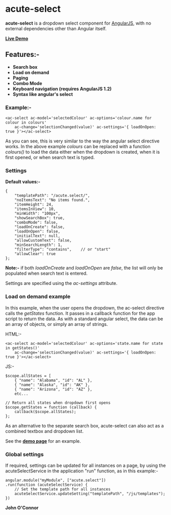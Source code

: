 # acute-select #

**acute-select** is a dropdown select component for [AngularJS](http://angularjs.org/), with no external dependencies other than Angular itself.

**[Live Demo](http://john-oc.github.io/)** 

## Features:- ##

- **Search box**
- **Load on demand**
- **Paging**
- **Combo Mode**
- **Keyboard navigation (requires AngularJS 1.2)**
- **Syntax like angular's select**
 
### Example:- ###

	<ac-select ac-model='selectedColour' ac-options='colour.name for colour in colours'
		ac-change='selectionChanged(value)' ac-settings='{ loadOnOpen: true }'></ac-select>

As you can see, this is very similar to the way the angular select directive works.
In the above example *colours* can be replaced with a function *colours()* to load the data either when the dropdown is created, when it is first opened, or when search text is typed.



### Settings ###

**Default values:-**

    {
        "templatePath": "/acute.select/",
        "noItemsText": "No items found.",
        "itemHeight": 24,
        "itemsInView": 10,
        "minWidth": "100px",
        "showSearchBox": true,
        "comboMode": false,
        "loadOnCreate": false,
        "loadOnOpen": false,      
        "initialText": null,
        "allowCustomText": false,
        "minSearchLength": 1,
        "filterType": "contains",    // or "start"
        "allowClear": true
    };

**Note:-** if both *loadOnCreate* and *loadOnOpen* are *false*, the list will only be populated when search text is entered.

Settings are specified using the *ac-settings* attribute.

### Load on demand example ###

In this example, when the user opens the dropdown, the ac-select directive calls the *getStates* function. It passes in a callback function for the app script to return the data. As with a standard angular select, the data can be an array of objects, or simply an array of strings.

HTML:-

	<ac-select ac-model='selectedColour' ac-options='state.name for state in getStates()'
		ac-change='selectionChanged(value)' ac-settings='{ loadOnOpen: true }'></ac-select>

JS:-

    $scope.allStates = [
        { "name": "Alabama", "id": "AL" },
        { "name": "Alaska", "id": "AK" },
        { "name": "Arizona", "id": "AZ" },
		etc...

    // Return all states when dropdown first opens
    $scope.getStates = function (callback) {
        callback($scope.allStates);
    };


As an alternative to the separate search box, acute-select can also act as a combined textbox and dropdown list.

See the **[demo page](http://john-oc.github.io/)** for an example.

### Global settings ###

If required, settings can be updated for all instances on a page, by using the acuteSelectService in the application "run" function, as in this example:-

	angular.module("myModule", ["acute.select"])
	.run(function (acuteSelectService) {
	    // Set the template path for all instances
	    acuteSelectService.updateSetting("templatePath", "/js/templates");
	})

**John O'Connor**